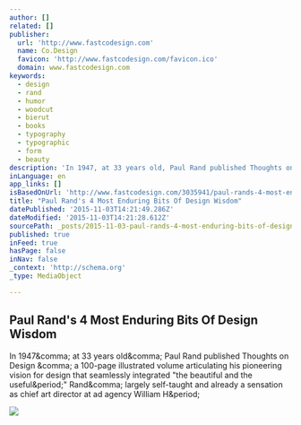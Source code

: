 ```yaml
---
author: []
related: []
publisher:
  url: 'http://www.fastcodesign.com'
  name: Co.Design
  favicon: 'http://www.fastcodesign.com/favicon.ico'
  domain: www.fastcodesign.com
keywords:
  - design
  - rand
  - humor
  - woodcut
  - bierut
  - books
  - typography
  - typographic
  - form
  - beauty
description: 'In 1947, at 33 years old, Paul Rand published Thoughts on Design , a 100-page illustrated volume articulating his pioneering vision for design that seamlessly integrated "the beautiful and the useful." Rand, largely self-taught and already a sensation as chief art director at ad agency William H.'
inLanguage: en
app_links: []
isBasedOnUrl: 'http://www.fastcodesign.com/3035941/paul-rands-4-most-enduring-bits-of-design-wisdom'
title: "Paul Rand's 4 Most Enduring Bits Of Design Wisdom"
datePublished: '2015-11-03T14:21:49.286Z'
dateModified: '2015-11-03T14:21:28.612Z'
sourcePath: _posts/2015-11-03-paul-rands-4-most-enduring-bits-of-design-wisdom.md
published: true
inFeed: true
hasPage: false
inNav: false
_context: 'http://schema.org'
_type: MediaObject

---
```

<article style=""><h1>Paul Rand's 4 Most Enduring Bits Of Design Wisdom</h1><p>In 1947&amp;comma; at 33 years old&amp;comma; Paul Rand published Thoughts on Design &amp;comma; a 100-page illustrated volume articulating his pioneering vision for design that seamlessly integrated "the beautiful and the useful&amp;period;" Rand&amp;comma; largely self-taught and already a sensation as chief art director at ad agency William H&amp;period;</p><img src="http://e.fastcompany.net/multisite_files/fastcompany/imagecache/inline-large/inline/2014/09/3035941-inline-i-2-bierut-shell.jpg" /></article>